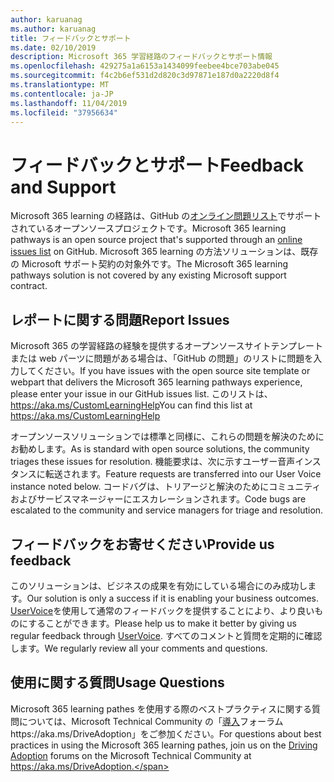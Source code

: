 ```yaml
---
author: karuanag
ms.author: karuanag
title: フィードバックとサポート
ms.date: 02/10/2019
description: Microsoft 365 学習経路のフィードバックとサポート情報
ms.openlocfilehash: 429275a1a6153a1434099feebee4bce703abe045
ms.sourcegitcommit: f4c2b6ef531d2d820c3d97871e187d0a2220d8f4
ms.translationtype: MT
ms.contentlocale: ja-JP
ms.lasthandoff: 11/04/2019
ms.locfileid: "37956634"
---
```

# <a name="feedback-and-support"></a><span data-ttu-id="7ea53-103">フィードバックとサポート</span><span class="sxs-lookup"><span data-stu-id="7ea53-103">Feedback and Support</span></span>

<span data-ttu-id="7ea53-104">Microsoft 365 learning の経路は、GitHub の[オンライン問題リスト](https://aka.ms/CustomLearningHelp)でサポートされているオープンソースプロジェクトです。</span><span class="sxs-lookup"><span data-stu-id="7ea53-104">Microsoft 365 learning pathways is an open source project that's supported through an [online issues list](https://aka.ms/CustomLearningHelp) on GitHub.</span></span> <span data-ttu-id="7ea53-105">Microsoft 365 learning の方法ソリューションは、既存の Microsoft サポート契約の対象外です。</span><span class="sxs-lookup"><span data-stu-id="7ea53-105">The Microsoft 365 learning pathways solution is not covered by any existing Microsoft support contract.</span></span>  

## <a name="report-issues"></a><span data-ttu-id="7ea53-106">レポートに関する問題</span><span class="sxs-lookup"><span data-stu-id="7ea53-106">Report Issues</span></span>

<span data-ttu-id="7ea53-107">Microsoft 365 の学習経路の経験を提供するオープンソースサイトテンプレートまたは web パーツに問題がある場合は、「GitHub の問題」のリストに問題を入力してください。</span><span class="sxs-lookup"><span data-stu-id="7ea53-107">If you have issues with the open source site template or webpart that delivers the Microsoft 365 learning pathways experience, please enter your issue in our GitHub issues list.</span></span>  <span data-ttu-id="7ea53-108">このリストは、https://aka.ms/CustomLearningHelp</span><span class="sxs-lookup"><span data-stu-id="7ea53-108">You can find this list at https://aka.ms/CustomLearningHelp</span></span>  

<span data-ttu-id="7ea53-109">オープンソースソリューションでは標準と同様に、これらの問題を解決のためにお勧めします。</span><span class="sxs-lookup"><span data-stu-id="7ea53-109">As is standard with open source solutions, the community triages these issues for resolution.</span></span> <span data-ttu-id="7ea53-110">機能要求は、次に示すユーザー音声インスタンスに転送されます。</span><span class="sxs-lookup"><span data-stu-id="7ea53-110">Feature requests are transferred into our User Voice instance noted below.</span></span> <span data-ttu-id="7ea53-111">コードバグは、トリアージと解決のためにコミュニティおよびサービスマネージャーにエスカレーションされます。</span><span class="sxs-lookup"><span data-stu-id="7ea53-111">Code bugs are escalated to the community and service managers for triage and resolution.</span></span>  

## <a name="provide-us-feedback"></a><span data-ttu-id="7ea53-112">フィードバックをお寄せください</span><span class="sxs-lookup"><span data-stu-id="7ea53-112">Provide us feedback</span></span>

<span data-ttu-id="7ea53-113">このソリューションは、ビジネスの成果を有効にしている場合にのみ成功します。</span><span class="sxs-lookup"><span data-stu-id="7ea53-113">Our solution is only a success if it is enabling your business outcomes.</span></span>  <span data-ttu-id="7ea53-114">[UserVoice](https://microsoftteams.uservoice.com/forums/913429-learning-solutions)を使用して通常のフィードバックを提供することにより、より良いものにすることができます。</span><span class="sxs-lookup"><span data-stu-id="7ea53-114">Please help us to make it better by giving us regular feedback through  [UserVoice](https://microsoftteams.uservoice.com/forums/913429-learning-solutions).</span></span>  <span data-ttu-id="7ea53-115">すべてのコメントと質問を定期的に確認します。</span><span class="sxs-lookup"><span data-stu-id="7ea53-115">We regularly review all your comments and questions.</span></span> 

## <a name="usage-questions"></a><span data-ttu-id="7ea53-116">使用に関する質問</span><span class="sxs-lookup"><span data-stu-id="7ea53-116">Usage Questions</span></span>

<span data-ttu-id="7ea53-117">Microsoft 365 learning pathes を使用する際のベストプラクティスに関する質問については、Microsoft Technical Community の「[導入](https://aka.ms/DriveAdoption)フォーラムhttps://aka.ms/DriveAdoption」をご参加ください。</span><span class="sxs-lookup"><span data-stu-id="7ea53-117">For questions about best practices in using the Microsoft 365 learning pathes, join us on the [Driving Adoption](https://aka.ms/DriveAdoption) forums on the Microsoft Technical Community at https://aka.ms/DriveAdoption.</span></span> 

